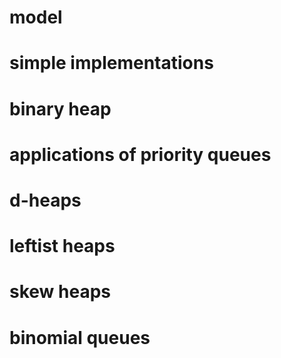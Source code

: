 # model

# simple implementations

# binary heap

# applications of priority queues

# d-heaps

# leftist heaps

# skew heaps

# binomial queues

